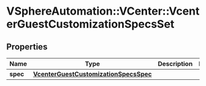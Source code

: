 # VSphereAutomation::VCenter::VcenterGuestCustomizationSpecsSet

## Properties
Name | Type | Description | Notes
------------ | ------------- | ------------- | -------------
**spec** | [**VcenterGuestCustomizationSpecsSpec**](VcenterGuestCustomizationSpecsSpec.md) |  | 


